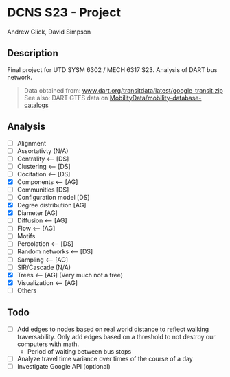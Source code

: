# DCNS S23 - Project

Andrew Glick, David Simpson

## Description

Final project for UTD SYSM 6302 / MECH 6317 S23. Analysis of DART bus network.

> Data obtained from: www.dart.org/transitdata/latest/google_transit.zip
> See also: DART GTFS data on [MobilityData/mobility-database-catalogs](https://github.com/MobilityData/mobility-database-catalogs/blob/c74327f4a4955ee0189f261478fb04807c067334/catalogs/sources/gtfs/schedule/us-texas-dallas-area-rapid-transit-dart-gtfs-152.json#L4)

## Analysis

- [ ] Alignment
- [ ] Assortativty (N/A)
- [ ] Centrality <-- [DS]
- [ ] Clustering <-- [DS]
- [ ] Cocitation <-- [DS]
- [x] Components <-- [AG]
- [ ] Communities [DS]
- [ ] Configuration model [DS]
- [x] Degree distribution [AG]
- [x] Diameter [AG]
- [ ] Diffusion <-- [AG]
- [ ] Flow <-- [AG]
- [ ] Motifs
- [ ] Percolation <-- [DS]
- [ ] Random networks <-- [DS]
- [ ] Sampling <-- [AG]
- [ ] SIR/Cascade (N/A)
- [x] Trees <-- [AG] (Very much not a tree)
- [x] Visualization <-- [AG]
- [ ] Others

## Todo

- [ ] Add edges to nodes based on real world distance to reflect walking
  traversability. Only add edges based on a threshold to not destroy our
  computers with math.
    - Period of waiting between bus stops
- [ ] Analyze travel time variance over times of the course of a day
- [ ] Investigate Google API (optional)

